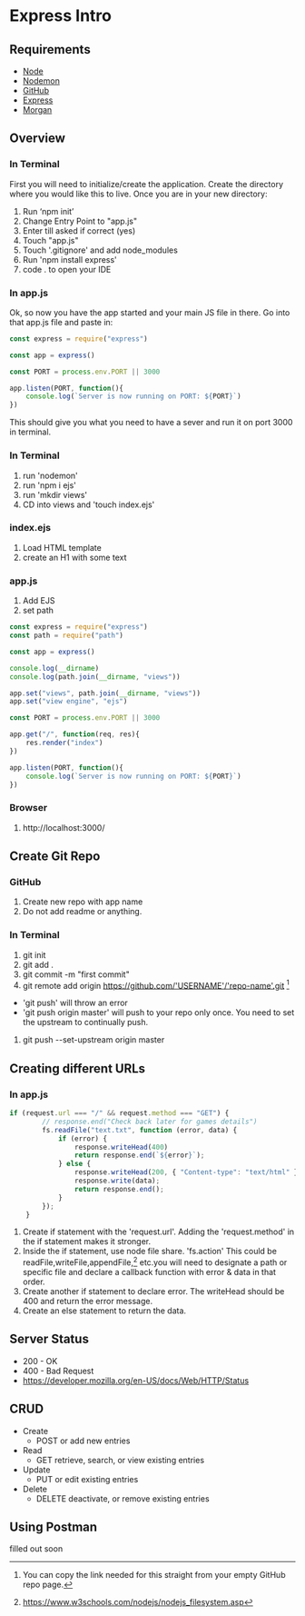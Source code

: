 # Express Intro



## Requirements

* [Node](https://nodejs.org/en/download/)
* [Nodemon](https://www.npmjs.com/package/nodemon)
* [GitHub](https://www.github.com)
* [Express](https://expressjs.com/)
* [Morgan](https://www.npmjs.com/package/morgan)


## Overview

### In Terminal
First you will need to initialize/create the application. Create the directory where you would like this to live. Once you are in your new directory: 

1. Run  ‘npm init’
2. Change Entry Point to "app.js"
3. Enter till asked if correct (yes)
4. Touch "app.js"
5. Touch '.gitignore' and add node_modules
6. Run 'npm install express'
7. code . to open your IDE

### In app.js
Ok, so now you have the app started and your main JS file in there. Go into that app.js file and paste in:

```javascript
const express = require("express")

const app = express()

const PORT = process.env.PORT || 3000

app.listen(PORT, function(){
    console.log(`Server is now running on PORT: ${PORT}`)
})
```

This should give you what you need to have a sever and run it on port 3000 in terminal.

### In Terminal
1. run 'nodemon'
2. run 'npm i ejs'
3. run 'mkdir views'
4. CD into views and 'touch index.ejs'

### index.ejs
1. Load HTML template
2. create an H1 with some text

### app.js
1. Add EJS
2. set path
``` javascript
const express = require("express")
const path = require("path")

const app = express()

console.log(__dirname)
console.log(path.join(__dirname, "views"))

app.set("views", path.join(__dirname, "views"))
app.set("view engine", "ejs")

const PORT = process.env.PORT || 3000

app.get("/", function(req, res){
    res.render("index")
})

app.listen(PORT, function(){
    console.log(`Server is now running on PORT: ${PORT}`)
})
```

### Browser
1. http://localhost:3000/


## Create Git Repo

### GitHub
1. Create new repo with app name
2. Do not add readme or anything. 

### In Terminal
1. git init
2. git add .
3. git commit -m "first commit"
4. git remote add origin https://github.com/'USERNAME'/'repo-name'.git [^2]



- 'git push' will throw an error
- 'git push origin master' will push to your repo only once. You need to set the upstream to continually push.
1. git push --set-upstream origin master

## Creating different URLs
### In app.js
``` javascript
if (request.url === "/" && request.method === "GET") {
		// response.end("Check back later for games details")
		fs.readFile("text.txt", function (error, data) {
			if (error) {
				response.writeHead(400)
				return response.end(`${error}`);
			} else {
				response.writeHead(200, { "Content-type": "text/html" });
				response.write(data);
				return response.end();
			}
		});
	}
```
1. Create if statement with the 'request.url'. Adding the 'request.method' in the if statement makes it stronger.
2. Inside the if statement, use node file share. 'fs.action' This could be readFile,writeFile,appendFile,[^3] etc.you will need to designate a path or specific file and declare a callback function with error & data in that order.
3. Create another if statement to declare error. The writeHead should be 400 and return the error message.
4. Create an else statement to return the data.
## Server Status

- 200 - OK
- 400 - Bad Request
- https://developer.mozilla.org/en-US/docs/Web/HTTP/Status

## CRUD

- Create
  - POST or add new entries
- Read
  - GET retrieve, search, or view existing entries
- Update
  - PUT or edit existing entries
- Delete
  - DELETE deactivate, or remove existing entries

## Using Postman

filled out soon


[^1]: Running with node will require you to turn the server off with "CTRL C" and start the server each time you make changes. Using Nodemon will allow you to use the browser refresh button for changes to show.

[^2]: You can copy the link needed for this straight from your empty GitHub repo page. 

[^3]: https://www.w3schools.com/nodejs/nodejs_filesystem.asp


